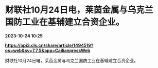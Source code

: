 # 财联社10月24日电，莱茵金属与乌克兰国防工业在基辅建立合资企业。

**2023-10-24 10:25**

**https://api3.cls.cn/share/article/1494519?os=web&sv=7.7.5&app=CailianpressWeb**

财联社10月24日电，莱茵金属与乌克兰国防工业在基辅建立合资企业。